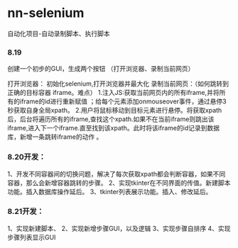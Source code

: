 # nn-selenium
自动化项目-自动录制脚本、执行脚本
### 8.19
创建一个初步的GUI，生成两个按钮 （打开浏览器、录制当前网页）

打开浏览器： 初始化selenium,打开浏览器并最大化
录制当前网页：（如何跳转到正确的目标容器 iframe。难点）
  1.注入JS:获取当前网页内的所有iframe,并将所有的iframe的id进行重新赋值 ；给每个元素添加onmouseover事件，通过悬停3秒获取自身全局xpath。
  2.用户将鼠标移动到目标元素进行悬停。将获取xpath后，后台将遍历所有的iframe,查找这个xpath.如果不在当前iframe则跳出该iframe,进入下一个iframe.直至找到该xpath。此时将该iframe的id记录到数据库，新增一条跳转iframe的动作 。
### 8.20开发：
1、开发不同容器间的切换问题，解决了每次获取xpath都会判断容器，如果不同容器，那么会新增容器跳转的步骤。
2、实现tkinter在不同界面的传值。新建脚本功能。插入数据库操作延后。
3、tkinter列表展示功能。插入、修改延后。
### 8.21开发：
1、实现新建脚本、
2、实现新增步骤GUI，以及逻辑
3、实现步骤自排序
4、实现步骤列表显示GUI
